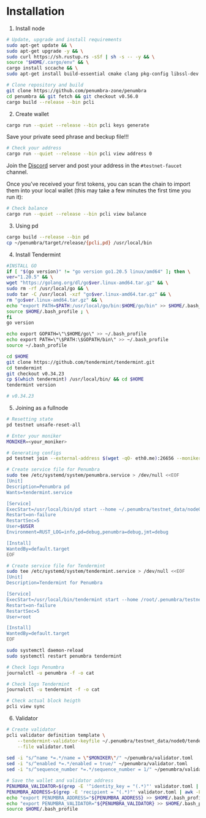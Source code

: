 # Installation

1. Install node

```bash
# Update, upgrade and install requirements
sudo apt-get update && \
sudo apt-get upgrade -y && \
sudo curl https://sh.rustup.rs -sSf | sh -s -- -y && \
source "$HOME/.cargo/env" && \
cargo install sccache && \
sudo apt-get install build-essential cmake clang pkg-config libssl-dev protobuf-compiler git-lfs -y
```

```bash
# Clone repository and build
git clone https://github.com/penumbra-zone/penumbra
cd penumbra && git fetch && git checkout v0.56.0
cargo build --release --bin pcli
```

2. Create wallet

```bash
cargo run --quiet --release --bin pcli keys generate
```

Save your private seed phrase and beckup file!!!

```bash
# Check your address
cargo run --quiet --release --bin pcli view address 0
```

Join the [Discord](https://discord.gg/hKvkrqa3zC) server and post your address in the `#testnet-faucet` channel.

Once you’ve received your first tokens, you can scan the chain to import them into your local wallet (this may take a few minutes the first time you run it):

```bash
# Check balance
cargo run --quiet --release --bin pcli view balance
```

3. Using pd

```bash
cargo build --release --bin pd
cp ~/penumbra/target/release/{pcli,pd} /usr/local/bin
```

4. Install Tendermint

```bash
#INSTALL GO
if [ "$(go version)" != "go version go1.20.5 linux/amd64" ]; then \
ver="1.20.5" && \
wget "https://golang.org/dl/go$ver.linux-amd64.tar.gz" && \
sudo rm -rf /usr/local/go && \
sudo tar -C /usr/local -xzf "go$ver.linux-amd64.tar.gz" && \
rm "go$ver.linux-amd64.tar.gz" && \
echo "export PATH=$PATH:/usr/local/go/bin:$HOME/go/bin" >> $HOME/.bash_profile && \
source $HOME/.bash_profile ; \
fi
go version
```

```bash
echo export GOPATH=\"\$HOME/go\" >> ~/.bash_profile
echo export PATH=\"\$PATH:\$GOPATH/bin\" >> ~/.bash_profile
source ~/.bash_profile
```

```bash
cd $HOME
git clone https://github.com/tendermint/tendermint.git
cd tendermint
git checkout v0.34.23
cp $(which tendermint) /usr/local/bin/ && cd $HOME
tendermint version

# v0.34.23
```

5. Joining as a fullnode

```bash
# Resetting state
pd testnet unsafe-reset-all
```

```bash
# Enter your moniker
MONIKER=<your_moniker>
```

```bash
# Generating configs
pd testnet join --external-address $(wget -qO- eth0.me):26656 --moniker $MONIKER
```

```bash
# Create service file for Penumbra
sudo tee /etc/systemd/system/penumbra.service > /dev/null <<EOF
[Unit]
Description=Penumbra pd
Wants=tendermint.service

[Service]
ExecStart=/usr/local/bin/pd start --home ~/.penumbra/testnet_data/node0/pd
Restart=on-failure
RestartSec=5
User=$USER
Environment=RUST_LOG=info,pd=debug,penumbra=debug,jmt=debug

[Install]
WantedBy=default.target
EOF
```

```bash
# Create service file for Tendermint
sudo tee /etc/systemd/system/tendermint.service > /dev/null <<EOF
[Unit]
Description=Tendermint for Penumbra

[Service]
ExecStart=/usr/local/bin/tendermint start --home /root/.penumbra/testnet_data/node0/tendermint
Restart=on-failure
RestartSec=5
User=root

[Install]
WantedBy=default.target
EOF
```

```bash
sudo systemctl daemon-reload
sudo systemctl restart penumbra tendermint
```

```bash
# Check logs Penumbra
journalctl -u penumbra -f -o cat
```

```bash
# Check logs Tendermint
journalctl -u tendermint -f -o cat
```

```bash
# Check actual block heigth
pcli view sync
```

6. Validator

```bash
# Create validator
pcli validator definition template \
    --tendermint-validator-keyfile ~/.penumbra/testnet_data/node0/tendermint/config/priv_validator_key.json \
    --file validator.toml
    
sed -i "s/^name *=.*/name = \"$MONIKER\"/" ~/penumbra/validator.toml
sed -i "s/^enabled *=.*/enabled = true/" ~/penumbra/validator.toml
sed -i "s/^sequence_number *=.*/sequence_number = 1/" ~/penumbra/validator.toml
```

```bash
# Save the wallet and validator address
PENUMBRA_VALIDATOR=$(grep -E '^identity_key = "(.*)"' validator.toml | awk -F '"' '{print $2}')
PENUMBRA_ADDRESS=$(grep -E 'recipient = "(.*)"' validator.toml | awk -F '"' '{print $2}')
echo "export PENUMBRA_ADDRESS="${PENUMBRA_ADDRESS} >> $HOME/.bash_profile
echo "export PENUMBRA_VALIDATOR="${PENUMBRA_VALIDATOR} >> $HOME/.bash_profile
source $HOME/.bash_profile
```
